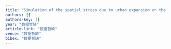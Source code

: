 ```yaml
---
title: "Simulation of the spatial stress due to urban expansion on the wetlands in Beijing, China using a GIS-based assessment model"
authors: []
authors-key: []
year: "数据暂缺"
article-link: "数据暂缺"
venue: "数据暂缺"
bibex: "数据暂缺"
---
```

